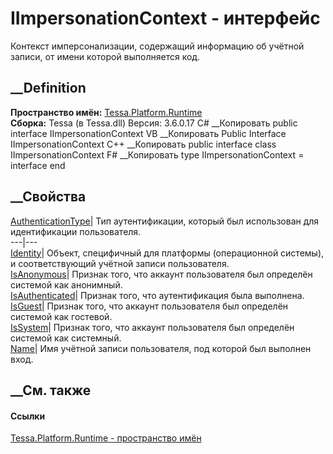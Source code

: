 # IImpersonationContext - интерфейс
Контекст имперсонализации, содержащий информацию об учётной записи, от имени
которой выполняется код.
## __Definition
 **Пространство имён:** [Tessa.Platform.Runtime](N_Tessa_Platform_Runtime.htm)  
 **Сборка:** Tessa (в Tessa.dll) Версия: 3.6.0.17
C# __Копировать
     public interface IImpersonationContext
VB __Копировать
     Public Interface IImpersonationContext
C++ __Копировать
     public interface class IImpersonationContext
F# __Копировать
     type IImpersonationContext = interface end
##  __Свойства
[AuthenticationType](P_Tessa_Platform_Runtime_IImpersonationContext_AuthenticationType.htm)|
Тип аутентификации, который был использован для идентификации пользователя.  
---|---  
[Identity](P_Tessa_Platform_Runtime_IImpersonationContext_Identity.htm)|
Объект, специфичный для платформы (операционной системы), и соответствующий
учётной записи пользователя.  
[IsAnonymous](P_Tessa_Platform_Runtime_IImpersonationContext_IsAnonymous.htm)|
Признак того, что аккаунт пользователя был определён системой как анонимный.  
[IsAuthenticated](P_Tessa_Platform_Runtime_IImpersonationContext_IsAuthenticated.htm)|
Признак того, что аутентификация была выполнена.  
[IsGuest](P_Tessa_Platform_Runtime_IImpersonationContext_IsGuest.htm)| Признак
того, что аккаунт пользователя был определён системой как гостевой.  
[IsSystem](P_Tessa_Platform_Runtime_IImpersonationContext_IsSystem.htm)|
Признак того, что аккаунт пользователя был определён системой как системный.  
[Name](P_Tessa_Platform_Runtime_IImpersonationContext_Name.htm)| Имя учётной
записи пользователя, под которой был выполнен вход.  
##  __См. также
#### Ссылки
[Tessa.Platform.Runtime - пространство имён](N_Tessa_Platform_Runtime.htm)
